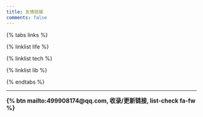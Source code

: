 ```yaml
---
title: 友情链接
comments: false
---
```



{% tabs links %}

<!-- tab 生活向@fas fa-umbrella-beach -->
{% linklist life %}
<!-- endtab -->

<!-- tab 技术向@fas fa-code-branch -->
{% linklist tech %}
<!-- endtab -->

<!-- tab 收藏夹@fas fa-bookmark -->
{% linklist lib %}
<!-- endtab -->
{% endtabs %}

* * *

<div class="text-center" style="font-size: 1.1em;font-weight:bold">
{% btn mailto:499908174@qq.com, 收录/更新链接, list-check fa-fw %}
</div>